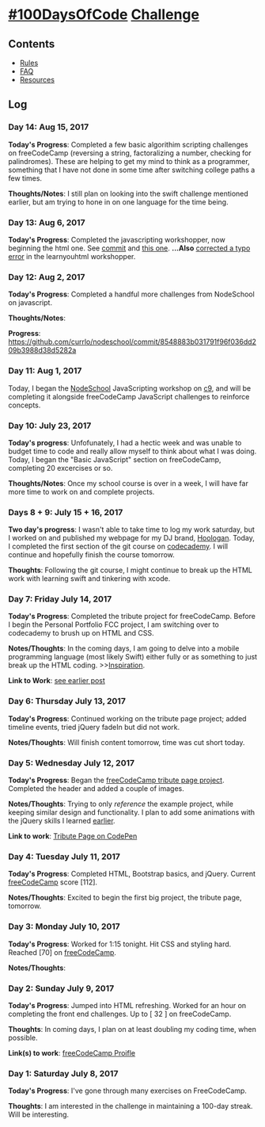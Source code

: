 # [#100DaysOfCode](https://twitter.com/search?f=tweets&vertical=default&q=%23100DaysOfCode) [Challenge](http://www.100daysofcode.com/)

## Contents
* [Rules](rules.md)
* [FAQ](FAQ.md)
* [Resources](resources.md)

## Log

### Day 14: Aug 15, 2017

**Today's Progress**: Completed a few basic algorithim scripting challenges on freeCodeCamp (reversing a string, factoralizing a number, checking for palindromes). These are helping to get my mind to think as a programmer, something that I have not done in some time after switching college paths a few times.

**Thoughts/Notes**: I still plan on looking into the swift challenge mentioned earlier, but am trying to hone in on one language for the time being.

### Day 13: Aug 6, 2017

**Today's Progress**: Completed the javascripting workshopper, now beginning the html one. See [commit](https://github.com/currlo/nodeschool/commit/24cb97c764f3d12337a800661c3dead05463d6cb) and [this one](https://github.com/currlo/nodeschool/commit/47ae269465b570b0455e76cfd6a3ed99cc36e93f).
**...Also** [corrected a typo error](https://github.com/denysdovhan/learnyouhtml/pull/3) in the learnyouhtml workshopper.

### Day 12: Aug 2, 2017

**Today's Progress**: Completed a handful more challenges from NodeSchool on javascript.

**Thoughts/Notes**:

**Progress**: https://github.com/currlo/nodeschool/commit/8548883b031791f96f036dd209b3988d38d5282a

### Day 11: Aug 1, 2017

Today, I began the [NodeSchool](https://github.com/workshopper/javascripting) JavaScripting workshop on [c9](https://c9.io/?redirect=0), and will be completing it alongside freeCodeCamp JavaScript challenges to reinforce concepts.

### Day 10: July 23, 2017

**Today's progress**: Unfofunately, I had a hectic week and was unable to budget time to code and really allow myself to think about what I was doing. Today, I began the "Basic JavaScript" section on freeCodeCamp, completing 20 excercises or so.

**Thoughts/Notes**: Once my school course is over in a week, I will have far more time to work on and complete projects.

### Days 8 + 9: July 15 + 16, 2017

**Two day's progress**: I wasn't able to take time to log my work saturday, but I worked on and published my webpage for my DJ brand, [Hoologan](http://djhoologan.com). Today, I completed the first section of the git course on [codecademy](https://www.codecademy.com/currlo). I will continue and hopefully finish the course tomorrow.

**Thoughts**: Following the git course, I might continue to break up the HTML work with learning swift and tinkering with xcode.

### Day 7: Friday July 14, 2017

**Today's Progress**: Completed the tribute project for freeCodeCamp. Before I begin the Personal Portfolio FCC project, I am switching over to codecademy to brush up on HTML and CSS.

**Notes/Thoughts**: In the coming days, I am going to delve into a mobile programming language (most likely Swift) either fully or as something to just break up the HTML coding. >>[Inspiration](http://samvlu.com/).

**Link to Work**: [see earlier post](#day-5-wednesday-july-12-2017)

### Day 6: Thursday July 13, 2017

**Today's Progress**: Continued working on the tribute page project; added timeline events, tried jQuery fadeIn but did not work. 

**Notes/Thoughts**: Will finish content tomorrow, time was cut short today.

### Day 5: Wednesday July 12, 2017

**Today's Progress**: Began the [freeCodeCamp tribute page project](https://www.freecodecamp.org/challenges/build-a-tribute-page). Completed the header and added a couple of images. 

**Notes/Thoughts**: Trying to only *reference* the example project, while keeping similar design and functionality. I plan to add some animations with the jQuery skills I learned [earlier](https://www.freecodecamp.org/challenges/target-elements-by-id-using-jquery).

**Link to work**: [Tribute Page on CodePen](https://codepen.io/currlo/full/OgdNvw)

### Day 4: Tuesday July 11, 2017

**Today's Progress**: Completed HTML, Bootstrap basics, and jQuery. Current [freeCodeCamp](https://www.freecodecamp.org/currlo) score [112].

**Notes/Thoughts**: Excited to begin the first big project, the tribute page, tomorrow.

### Day 3: Monday July 10, 2017

**Today's Progress**: Worked for 1:15 tonight. Hit CSS and styling hard. Reached [70] on [freeCodeCamp](https://www.freecodecamp.org/currlo).

**Notes/Thoughts**:

### Day 2: Sunday July 9, 2017

**Today's Progress**: Jumped into HTML refreshing. Worked for an hour on completing the front end challenges. Up to [ 32 ] on freeCodeCamp.

**Thoughts**: In coming days, I plan on at least doubling my coding time, when possible.

**Link(s) to work**: [freeCodeCamp Proifle](https://www.freecodecamp.org/currlo)

### Day 1: Saturday July 8, 2017

**Today's Progress**: I've gone through many exercises on FreeCodeCamp.

**Thoughts**: I am interested in the challenge in maintaining a 100-day streak. Will be interesting.
